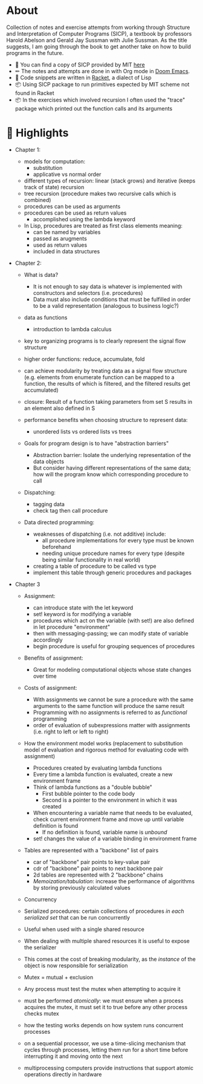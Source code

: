 # About

Collection of notes and exercise attempts from working through Structure and Interpretation of Computer Programs (SICP), a textbook by professors Harold Abelson and Gerald Jay Sussman with Julie Sussman. As the title suggests, I am going through the book to get another take on how to build programs in the future.

- 📓 You can find a copy of SICP provided by MIT [here](https://web.mit.edu/6.001/6.037/sicp.pdf)
- ✏ The notes and attempts are done in with Org mode in [Doom Emacs](https://github.com/doomemacs/doomemacs).
- 🎾 Code snippets are written in [Racket](https://racket-lang.org/), a dialect of Lisp
- 📦 Using SICP package to run primitives expected by MIT scheme not found in Racket
- 📦 In the exercises which involved recursion I often used the "trace" package which printed out the function calls and its arguments

# 🌟 Highlights

- Chapter 1: 
    * models for computation:
      - substitution
      - applicative vs normal order
    * different types of recursion: linear (stack grows) and iterative (keeps track of state) recursion
    * tree recursion (procedure makes two recursive calls which is combined)
    * procedures can be used as arguments
    * procedures can be used as return values
      - accomplished using the lambda keyword
    * In Lisp, procedures are treated as first class elements meaning:
      - can be named by variables
      - passed as arugments
      - used as return values
      - included in data structures
    
- Chapter 2: 
    * What is data? 
      - It is not enough to say data is whatever is implemented with constructors and selectors (i.e. procedures)
      - Data must also include conditions that must be fulfilled in order to be a valid representation (analogous to business logic?)
    * data as functions
      - introduction to lambda calculus 
    * key to organizing programs is to clearly represent the signal flow structure
    * higher order functions: reduce, accumulate, fold
    * can achieve modularity by treating data as a signal flow structure (e.g. elements from enumerate function can be mapped to a function, the results of which is filtered, and the filtered results get accumulated)
    * closure: Result of a function taking parameters from set S results in an element also defined in S
    * performance benefits when choosing structure to represent data:
      - unordered lists vs ordered lists vs trees 
      
    * Goals for program design is to have "abstraction barriers"
      - Abstraction barrier: Isolate the underlying representation of the data objects
      - But consider having different representations of the same data; how will the program know which corresponding procedure to call
    * Dispatching:
      - tagging data
      - check tag then call procedure
    * Data directed programming:
      - weaknesses of dispatching (i.e. not additive) include:
        - all procedure implementations for every type must be known beforehand
        - needing unique procedure names for every type (despite being similar functionality in real world)
      - creating a table of procedure to be called vs type
      - implement this table through generic procedures and packages 
      
- Chapter 3
  * Assignment: 
    - can introduce state with the let keyword
    - set! keyword is for modifying a variable
    - procedures which act on the variable (with set!) are also defined in let procedure "environment"
    - then with messaging-passing; we can modify state of variable accordingly
    - begin procedure is useful for grouping sequences of procedures
  * Benefits of assignment:
    - Great for modeling computational objects whose state changes over time
  * Costs of assignment:
    - With assignments we cannot be sure a procedure with the same arguments to the same function will produce the same result
    - Programming with no assignments is referred to as *functional* programming
    - order of evaluation of subexpressions matter with assignments (i.e. right to left or left to right)
  * How the environment model works (replacement to substitution model of evaluation and rigorous method for evaluating code with assignment)
    - Procedures created by evaluating lambda functions
    - Every time a lambda function is evaluated, create a new environment frame
    - Think of lambda functions as a "double bubble"
      - First bubble pointer to the code body
      - Second is a pointer to the environment in which it was created
    - When encountering a variable name that needs to be evaluated, check current environment frame and move up until variable definition is found
      - If no definition is found, variable name is *unbound*
    - set! changes the value of a variable binding in environment frame
  * Tables are represented with a "backbone" list of pairs
    - car of "backbone" pair points to key-value pair
    - cdr of "backbone" pair points to next backbone pair
    - 2d tables are represented with 2 "backbone" chains
    - *Memoization/tabulation*: increase the performance of algorithms by storing previously calculated values
    
  * Concurrency
  - Serialized procedures: certain collections of procedures *in each serialized set* that can be run concurrently
  - Useful when used with a single shared resource
  - When dealing with multiple shared resources it is useful to expose the serializer
  - This comes at the cost of breaking modularity, as the *instance* of the object is now responsible for serialization

  - Mutex = mutual + exclusion
  - Any process must test the mutex when attempting to acquire it
  - must be performed *atomically*: we must ensure when a process acquires the mutex, it must set it to true before any other process checks mutex
  - how the testing works depends on how system runs concurrent processes
  - on a sequential processor, we use a time-slicing mechanism that cycles through processes, letting them run for a short time before interrupting it and moving onto the next
  - multiprocessing computers provide instructions that support atomic operations directly in hardware
